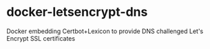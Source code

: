 # docker-letsencrypt-dns
Docker embedding Certbot+Lexicon to provide DNS challenged Let's Encrypt SSL certificates 
